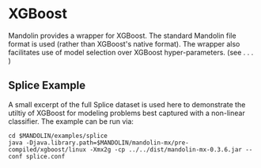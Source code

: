# XGBoost

Mandolin provides a wrapper for XGBoost.  The standard Mandolin file format is used (rather than XGBoost's native
format). The wrapper also facilitates use of model selection over XGBoost hyper-parameters. (see . . . )

## Splice Example

A small excerpt of the full Splice dataset is used here to demonstrate the utiltiy of XGBoost
for modeling problems best captured with a non-linear classifier. The example can be run via:

    cd $MANDOLIN/examples/splice
    java -Djava.library.path=$MANDOLIN/mandolin-mx/pre-compiled/xgboost/linux -Xmx2g -cp ../../dist/mandolin-mx-0.3.6.jar --conf splice.conf



